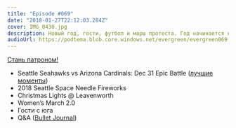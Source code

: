 ```yaml
---
title: "Episode #069"
date: "2018-01-27T22:12:03.284Z"
cover: IMG_0430.jpg
description: Новый год, гости, футбол и марш протеста. Год начинается как надо!
audioUrl: https://podtema.blob.core.windows.net/evergreen/evergreen069.mp3
---
```


[Стань патроном!](https://patreon.com/podtema)

- Seattle Seahawks vs Arizona Cardinals: Dec 31 Epic Battle ([лучшие моменты](https://www.youtube.com/watch?v=qMyBtMf0JxY))
- 2018 Seattle Space Needle Fireworks
- Christmas Lights @ Leavenworth
- Women’s March 2.0
- Гости с юга
- Q&A ([Bullet Journal](http://bulletjournal.com/))
